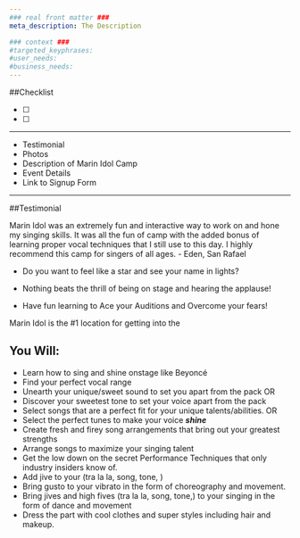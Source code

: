 ```yaml
---
### real front matter ###
meta_description: The Description

### context ###
#targeted_keyphrases:
#user_needs:
#business_needs:
---
```

##Checklist

- [ ]
- [ ]

---

- Testimonial
- Photos
- Description of Marin Idol Camp
- Event Details
- Link to Signup Form

---

##Testimonial

Marin Idol was an extremely fun and interactive way to work on and hone my singing skills. It was all the fun of camp with the added bonus of learning proper vocal techniques that I still use to this day. I highly recommend this camp for singers of all ages. - Eden, San Rafael

- Do you want to feel like a star and see your name in lights?


- Nothing beats the thrill of  being on stage and hearing the applause!
- Have fun learning to Ace your Auditions and Overcome your fears!

Marin Idol is the #1 location for getting into the


## You Will:

- Learn how to sing and shine onstage like Beyoncé
- Find your perfect vocal range
- Unearth your unique/sweet sound to set you apart from the pack
OR
- Discover your sweetest tone to set your voice apart from the pack
- Select songs that are a perfect fit for your unique talents/abilities.
OR
- Select the perfect tunes to make your voice _**shine**_
- Create fresh and firey song arrangements that bring out your greatest strengths
- Arrange songs to maximize your singing talent
- Get the low down on the secret Performance Techniques that only industry insiders know of.
- Add jive to your (tra la la, song, tone, )
- Bring gusto to your vibrato in the form of choreography and movement.
- Bring jives and high fives (tra la la, song, tone,) to your singing in the form of dance and movement
- Dress the part with cool clothes and super styles including hair and makeup.

<!---
Want to be a star?
Want to see your name in lights?
Nothing beats the thrill of  being on stage and hearing the applause!
Have fun learning to Ace your Auditions and Overcome your fears!
You Will Learn:
Voice Technique; how to sing correctly
Find your best vocal range
Find the best songs that will feature your voice
Arrange songs to maximize your singing talent
Performance Techniques, microphone technique, star-quality
Choreography and movement
Acting and interpretation in your performance
Professional clothing and styling: Dress the Part
Hair and Makeup
-->
